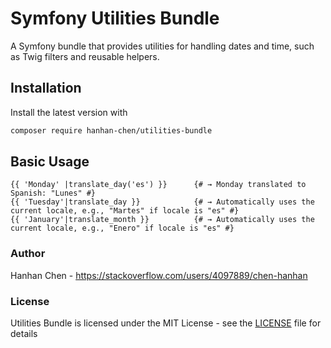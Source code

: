# Symfony Utilities Bundle

A Symfony bundle that provides utilities for handling dates and time, such as Twig filters and reusable helpers.


## Installation

Install the latest version with

```bash
composer require hanhan-chen/utilities-bundle
```

## Basic Usage

````twig
{{ 'Monday' |translate_day('es') }}      {# → Monday translated to Spanish: "Lunes" #}
{{ 'Tuesday'|translate_day }}            {# → Automatically uses the current locale, e.g., "Martes" if locale is "es" #}
{{ 'January'|translate_month }}          {# → Automatically uses the current locale, e.g., "Enero" if locale is "es" #}

````

### Author

Hanhan Chen - <https://stackoverflow.com/users/4097889/chen-hanhan> 

### License

Utilities Bundle is licensed under the MIT License - see the [LICENSE](LICENSE) file for details